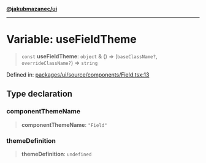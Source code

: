 [**@jakubmazanec/ui**](../README.md)

---

# Variable: useFieldTheme

> `const` **useFieldTheme**: `object` & () => (`baseClassName?`, `overrideClassName?`) => `string`

Defined in:
[packages/ui/source/components/Field.tsx:13](https://github.com/jakubmazanec/tools/blob/a1a5edf56256b0aa4e209cc73bc7a07f5d7fc236/packages/ui/source/components/Field.tsx#L13)

## Type declaration

### componentThemeName

> **componentThemeName**: `"Field"`

### themeDefinition

> **themeDefinition**: `undefined`
